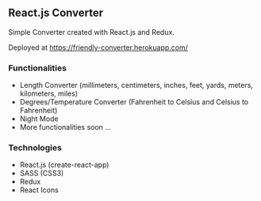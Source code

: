 ## React.js Converter

Simple Converter created with React.js and Redux.

Deployed at https://friendly-converter.herokuapp.com/

### Functionalities

- Length Converter (millimeters, centimeters, inches, feet, yards, meters, kilometers, miles)
- Degrees/Temperature Converter (Fahrenheit to Celsius and Celsius to Fahrenheit)
- Night Mode
- More functionalities soon ...

### Technologies

- React.js (create-react-app)
- SASS (CSS3)
- Redux
- React Icons
